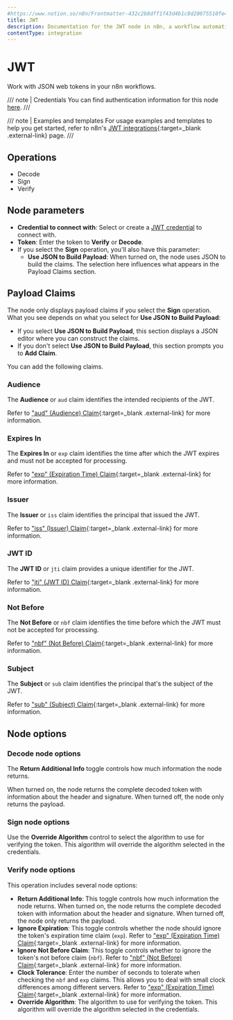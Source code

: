 ```yaml
---
#https://www.notion.so/n8n/Frontmatter-432c2b8dff1f43d4b1c8d20075510fe4
title: JWT
description: Documentation for the JWT node in n8n, a workflow automation platform. Includes guidance on usage, and links to examples.
contentType: integration
---
```


# JWT

Work with JSON web tokens in your n8n workflows.

/// note | Credentials
You can find authentication information for this node [here](/integrations/builtin/credentials/jwt/).
///

/// note | Examples and templates
For usage examples and templates to help you get started, refer to n8n's [JWT integrations](https://n8n.io/integrations/jwt/){:target=_blank .external-link} page.
///

## Operations

* Decode
* Sign
* Verify

## Node parameters

* **Credential to connect with**: Select or create a [JWT credential](/integrations/builtin/credentials/jwt/) to connect with.
* **Token**: Enter the token to **Verify** or **Decode**.
* If you select the **Sign** operation, you'll also have this parameter:
    * **Use JSON to Build Payload**: When turned on, the node uses JSON to build the claims. The selection here influences what appears in the Payload Claims section.

## Payload Claims

The node only displays payload claims if you select the **Sign** operation. What you see depends on what you select for **Use JSON to Build Payload**:

* If you select **Use JSON to Build Payload**, this section displays a JSON editor where you can construct the claims.
* If you don't select **Use JSON to Build Payload**, this section prompts you to **Add Claim**.

You can add the following claims.

### Audience

The **Audience** or `aud` claim identifies the intended recipients of the JWT.

Refer to ["aud" (Audience) Claim](https://datatracker.ietf.org/doc/html/rfc7519#section-4.1.3){:target=_blank .external-link} for more information.

### Expires In

The **Expires In** or `exp` claim identifies the time after which the JWT expires and must not be accepted for processing.

Refer to ["exp" (Expiration Time) Claim](https://datatracker.ietf.org/doc/html/rfc7519#section-4.1.4){:target=_blank .external-link} for more information.

### Issuer

The **Issuer** or `iss` claim identifies the principal that issued the JWT.

Refer to ["iss" (Issuer) Claim](https://datatracker.ietf.org/doc/html/rfc7519#section-4.1.1){:target=_blank .external-link} for more information.

### JWT ID

The **JWT ID** or `jti` claim provides a unique identifier for the JWT.

Refer to ["jti" (JWT ID) Claim](https://datatracker.ietf.org/doc/html/rfc7519#section-4.1.7){:target=_blank .external-link} for more information.

### Not Before

The **Not Before** or `nbf` claim identifies the time before which the JWT must not be accepted for processing.

Refer to ["nbf" (Not Before) Claim](https://datatracker.ietf.org/doc/html/rfc7519#section-4.1.5){:target=_blank .external-link} for more information.

### Subject

The **Subject** or `sub` claim identifies the principal that's the subject of the JWT.

Refer to ["sub" (Subject) Claim](https://datatracker.ietf.org/doc/html/rfc7519#section-4.1.2){:target=_blank .external-link} for more information.

## Node options

### Decode node options

The **Return Additional Info** toggle controls how much information the node returns.

When turned on, the node returns the complete decoded token with information about the header and signature. When turned off, the node only returns the payload.

### Sign node options

Use the **Override Algorithm** control to select the algorithm to use for verifying the token. This algorithm will override the algorithm selected in the credentials.

### Verify node options

This operation includes several node options:

* **Return Additional Info**: This toggle controls how much information the node returns. When turned on, the node returns the complete decoded token with information about the header and signature. When turned off, the node only returns the payload.
* **Ignore Expiration**: This toggle controls whether the node should ignore the token's expiration time claim (`exp`). Refer to ["exp" (Expiration Time) Claim](https://datatracker.ietf.org/doc/html/rfc7519#section-4.1.4){:target=_blank .external-link} for more information.
* **Ignore Not Before Claim**: This toggle controls whether to ignore the token's not before claim (`nbf`). Refer to ["nbf" (Not Before) Claim](https://datatracker.ietf.org/doc/html/rfc7519#section-4.1.5){:target=_blank .external-link} for more information.
* **Clock Tolerance**: Enter the number of seconds to tolerate when checking the `nbf` and `exp` claims. This allows you to deal with small clock differences among different servers. Refer to ["exp" (Expiration Time) Claim](https://datatracker.ietf.org/doc/html/rfc7519#section-4.1.4){:target=_blank .external-link} for more information.
* **Override Algorithm**: The algorithm to use for verifying the token. This algorithm will override the algorithm selected in the credentials.
